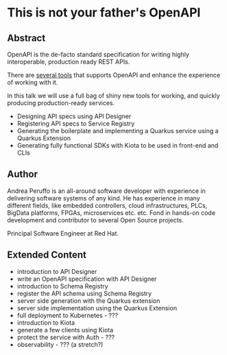 # This is not your father's OpenAPI

## Abstract

OpenAPI is the de-facto standard specification for writing highly interoperable, production ready REST APIs.

There are [several tools](https://apis.guru/awesome-openapi3/) that supports OpenAPI and enhance the experience of working with it.

In this talk we will use a full bag of shiny new tools for working, and quickly producing production-ready services.

- Designing API specs using API Designer
- Registering API specs to Service Registry
- Generating the boilerplate and implementing a Quarkus service using a Quarkus Extension
- Generating fully functional SDKs with Kiota to be used in front-end and CLIs

## Author

Andrea Peruffo is an all-around software developer with experience in delivering software systems of any kind. He has experience in many different fields, like embedded controllers, cloud infrastructures, PLCs, BigData platforms, FPGAs, microservices etc. etc. Fond in hands-on code development and contributor to several Open Source projects.

Principal Software Engineer at Red Hat.

## Extended Content

- introduction to API Designer
- write an OpenAPI specification with API Designer
- introduction to Schema Registry
- register the API schema using Schema Registry
- server side generation with the Quarkus extension
- server side implementation using the Quarkus Extension
- full deployment to Kubernetes - ???
- introduction to Kiota
- generate a few clients using Kiota
- protect the service with Auth - ???
- observability - ??? (a stretch?)
